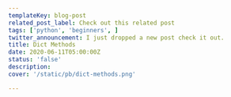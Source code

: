 ```yaml
---
templateKey: blog-post
related_post_label: Check out this related post
tags: ['python', 'beginners', ]
twitter_announcement: I just dropped a new post check it out.
title: Dict Methods
date: 2020-06-11T05:00:00Z
status: 'false'
description:
cover: '/static/pb/dict-methods.png'

---
```


<!--
<p style='text-align: center'>
<a href='https://waylonwalker.com/dict-methods'>
  <img
    style='width:500px; max-width:80%; margin: auto;'
    src="https://waylonwalker.com/dict-methods.png"
    alt="Read more from the Dict Methods article"
  />
  </a>
</p>

-->
